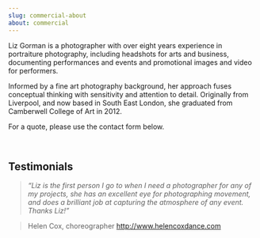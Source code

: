 ```yaml
---
slug: commercial-about
about: commercial
---
```


Liz Gorman is a photographer with over eight years experience in portraiture photography, including headshots for arts and business, documenting performances and events and promotional images and video for performers.

Informed by a fine art photography background, her approach fuses conceptual thinking with sensitivity and attention to detail. Originally from Liverpool, and now based in South East London, she graduated from Camberwell College of Art in 2012.

For a quote, please use the contact form below.

&nbsp;

## Testimonials

> _“Liz is the first person I go to when I need a photographer for any of my projects, she has an excellent eye for photographing movement, and does a brilliant job at capturing the atmosphere of any event. Thanks Liz!”_

> Helen Cox, choreographer
> <a href="http://www.helencoxdance.com/" target="_blank" rel="noreferrer"> http://www.helencoxdance.com </a>
